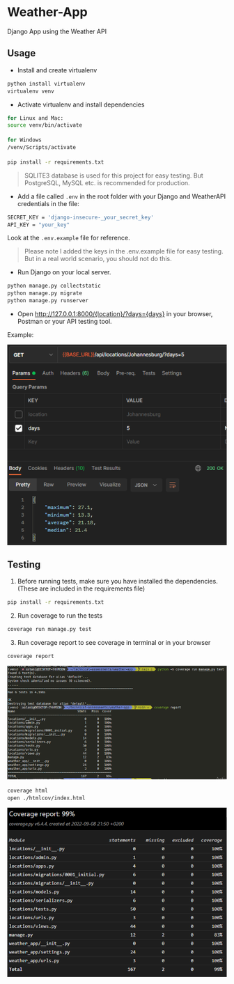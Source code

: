 # Weather-App
Django App using the Weather API

## Usage

* Install and create virtualenv

```bash
python install virtualenv
virtualenv venv
```

* Activate virtualenv and install dependencies

```bash
for Linux and Mac:
source venv/bin/activate

for Windows
/venv/Scripts/activate

pip install -r requirements.txt
```

>SQLITE3 database is used for this project for easy testing. But PostgreSQL, MySQL etc. is recommended for production.

* Add a file called `.env` in the root folder with your Django and WeatherAPI credentials in the file:

```bash
SECRET_KEY = 'django-insecure-_your_secret_key'
API_KEY = "your_key"
```

Look at the `.env.example` file for reference.

>Please note I added the keys in the .env.example file for easy testing. But in a real world scenario, you should not do this.

* Run Django on your local server.

```bash
python manage.py collectstatic
python manage.py migrate
python manage.py runserver
```

* Open http://127.0.0.1:8000/{location}/?days={days} in your browser, Postman or your API testing tool.

Example:

![Home page](example_files/response.PNG)
## Testing

1. Before running tests, make sure you have installed the dependencies. (These are included in the requirements file)

```bash
pip install -r requirements.txt
```

2. Run coverage to run the tests

```bash
coverage run manage.py test
```

3. Run coverage report to see coverage in terminal or in your browser

```bash
coverage report
```

![Coverage](example_files/coverage.PNG)

```bash
coverage html
open ./htmlcov/index.html
```

![Coverage HTML](example_files/cov_html.PNG)
